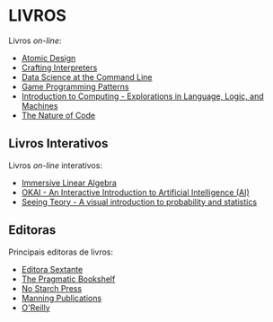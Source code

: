 # LIVROS

Livros _on-line_:

- [Atomic Design](https://atomicdesign.bradfrost.com/ 'Atomic Design')
- [Crafting Interpreters](http://www.craftinginterpreters.com/ 'Crafting Interpreters')
- [Data Science at the Command Line](https://datascienceatthecommandline.com/ 'Data Science at the Command Line')
- [Game Programming Patterns](http://gameprogrammingpatterns.com/ 'Game Programming Patterns')
- [Introduction to Computing - Explorations in Language, Logic, and Machines](http://computingbook.org/ 'Introduction to Computing - Explorations in Language, Logic, and Machines')
- [The Nature of Code](https://natureofcode.com/ 'The Nature of Code')

## Livros Interativos

Livros _on-line_ interativos:

- [Immersive Linear Algebra](http://immersivemath.com/ila/index.html 'Immersive Linear Algebra')
- [OKAI - An Interactive Introduction to Artificial Intelligence (AI)](https://okai.brown.edu/ 'OKAI - An Interactive Introduction to Artificial Intelligence (AI)')
- [Seeing Teory - A visual introduction to probability and statistics](https://seeing-theory.brown.edu/ 'Seeing Teory - A visual introduction to probability and statistics')

## Editoras

Principais editoras de livros:

- [Editora Sextante](https://sextante.com.br/ 'Editora Sextante')
- [The Pragmatic Bookshelf](https://pragprog.com/ 'The Pragmatic Bookshelf')
- [No Starch Press](https://nostarch.com/ 'No Starch Press')
- [Manning Publications](https://www.manning.com/ 'Manning Publications')
- [O'Reilly](https://www.oreilly.com/ "O'Reilly")

